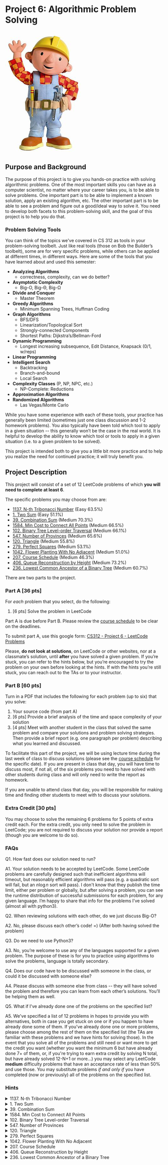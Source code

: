 # Project 6: Algorithmic Problem Solving

![Bob the Builder](./images/bob.jpg)

## Purpose and Background

The purpose of this project is to give you hands-on practice with solving algorithmic problems. One of the most important skills you can have as a computer scientist, no matter where your career takes you, is to be able to solve problems. One important part is to be able to implement a known solution, apply an existing algorithm, etc. The other important part is to be able to see a problem and figure out a good/ideal way to solve it.  You need to develop both facets to this problem-solving skill, and the goal of this project is to help you do that.

### Problem Solving Tools

You can think of the topics we've covered in CS 312 as tools in your problem-solving toolbelt. Just like real tools (those on Bob the Builder’s toolbelt), some are for very specific problems, while others can be applied at different times, in different ways. Here are some of the tools that you have learned about and used this semester:

- **Analyzing Algorithms**
    - correctness, complexity, can we do better?
- **Asymptotic Complexity**
    - Big-O, Big-Θ, Big-Ω
- **Divide and Conquer**
    - Master Theorem
- **Greedy Algorithms**
    - Minimum Spanning Trees, Huffman Coding
- **Graph Algorithms**
    - BFS/DFS
    - Linearization/Topological Sort
    - Strongly-connected Components
    - Shortest Paths: Dijkstra’s/Bellman-Ford
- **Dynamic Programming**
    - Longest increasing  subsequence, Edit Distance, Knapsack (0/1, w/reps)
- **Linear Programming**
- **Intelligent Search**
    - Backtracking
    - Branch-and-bound
    - Local Search
- **Complexity Classes** (P, NP, NPC, etc.)
    - NP-Complete: Reductions
- **Approximation Algorithms**
- **Randomized Algorithms**
    - Las Vegas/Monte Carlo

While you have some experience with each of these tools, your practice has generally been limited (sometimes just one class discussion and 1-2 homework problems). 
You also typically have been told which tool to apply in a given situation -- this generally won’t be the case in the real world. 
It is helpful to develop the ability to know which tool or tools to apply in a given situation (i.e. to a given problem to be solved).

This project is intended both to give you a little bit more practice and to help you realize the need for continued practice; it will truly benefit you. 

## Project Description

This project will consist of a set of 12 LeetCode problems of which **you will need to complete at least 6**. 

The specific problems you may choose from are:

- [1137\. N-th Tribonacci Number](https://leetcode.com/problems/n-th-tribonacci-number/) (Easy 63.5%)
- [1\. Two Sum](https://leetcode.com/problems/two-sum/) (Easy 51.1%)
- [39\. Combination Sum](https://leetcode.com/problems/combination-sum/) (Medium 70.3%)
- [1584\. Min Cost to Connect All Points](https://leetcode.com/problems/min-cost-to-connect-all-points/) (Medium 66.5%)
- [102\. Binary Tree Level-order Traversal](https://leetcode.com/problems/binary-tree-level-order-traversal/) (Medium 66.1%)
- [547\. Number of Provinces](https://leetcode.com/problems/number-of-provinces/) (Medium 65.6%)
- [120\. Triangle](https://leetcode.com/problems/triangle/) (Medium 55.8%)
- [279\. Perfect Squares](https://leetcode.com/problems/perfect-squares/) (Medium 53.1%)
- [1042\. Flower Planting With No Adjacent](https://leetcode.com/problems/flower-planting-with-no-adjacent/) (Medium 51.0%)
- [207\. Course Schedule](https://leetcode.com/problems/course-schedule/) (Medium 46.3%)
- [406\. Queue Reconstruction by Height](https://leetcode.com/problems/queue-reconstruction-by-height/) (Medium 73.2%)
- [236\. Lowest Common Ancestor of a Binary Tree](https://leetcode.com/problems/lowest-common-ancestor-of-a-binary-tree/) (Medium 60.7%)

<!-- - [11\. Container with Most Water](https://leetcode.com/problems/container-with-most-water/) (Medium 54.3%) -->

There are two parts to the project.

### Part A [36 pts]

For *each* problem that you select, do the following:

1. [6 pts] Solve the problem in LeetCode

Part A is due before Part B. Please review the [course schedule](../../schedule.md) to be clear on the deadlines. 

To submit part A, use this google form: [CS312 - Project 6 - LeetCode Problems](https://docs.google.com/forms/d/e/1FAIpQLSdS6C6Y76yFSa7RbUvsUoz4Z5Hvtt9pq3UOD_0r-90oEa41ZQ/viewform)

Please, **do not look at solutions**, on LeetCode or other websites, nor at a classmate’s solution, until **after** you have solved a given problem. If you’re stuck, you can refer to the hints below, but you’re encouraged to try the problem on your own before looking at the hints. If with the hints you’re still stuck, you can reach out to the TAs or to your instructor.

### Part B [60 pts]

Turn in a PDF that includes the following for each problem (up to six) that you solve:

1. Your source code (from part A)
1. [6 pts] Provide a brief analysis of the time and space complexity of your solution
2. [4 pts] Meet with another student in the class that solved the same problem and compare your solutions and problem solving strategies. Then provide a brief report (e.g. one paragraph per problem) describing what you learned and discussed.

To facilitate this part of the project, we will be using lecture time during the last week of class to discuss solutions (please see the [course schedule](../../schedule.md) for the specific date). If you are present in class that day, you will have time to discuss most, if not all, of the six problems you need to have solved with other students during class and will only need to write the report as homework.

If you are unable to attend class that day, you will be responsible for making time and finding other students to meet with to discuss your solutions.

### Extra Credit [30 pts]

You may choose to solve the remaining 6 problems for 5 points of extra credit each. For the extra credit, you only need to solve the problem in LeetCode; you are not required to discuss your solution nor provide a report (though you are welcome to do so). 

### FAQs

Q1.  How fast does our solution need to run?

A1.  Your solution needs to be accepted by LeetCode. Some LeetCode problems are carefully designed such that inefficient algorithms will timeout, but reasonably efficient algorithms will pass (e.g. a quadratic sort will fail, but an $n \log n$ sort will pass). I don't know that they publish the time limit, either per problem or globally, but after solving a problem, you can see the runtime distribution of successful submissions for each problem, for any given language. I’m happy to share that info for the problems I’ve solved (almost all with python3).

Q2.  When reviewing solutions with each other, do we just discuss Big-O?

A2.  No, please discuss each other’s code!  =)  (After both having solved the problem)

Q3.  Do we need to use Python3?

A3.  No, you’re welcome to use any of the languages supported for a given problem.  The purpose of these is for you to practice using algorithms to solve the problems, language is totally secondary.

Q4.  Does our code have to be discussed with someone in the class, or could it be discussed with someone else?

A4.  Please discuss with someone else from class -- they will have solved the problem and therefore you can learn from each other’s solutions.  You’ll be helping them as well.

Q5.  What if I've already done one of the problems on the specified list?

A5. We've specified a list of 12 problems in hopes to provide you with alternatives, both in case you get stuck on one or if you happen to have already done some of them.  If you've already done one or more problems, please choose among the rest of them on the specified list (the TAs are familiar with these problems and we have hints for solving those).  In the event that you solve all of the problems and still need or want more to get the credit you want (whether you want the minimum 6 but have already done 7+ of them, or, if you're trying to earn extra credit by solving N total, but have already solved 12-N+1 or more...) you may select any LeetCode **medium** difficulty problems that have an acceptance rate of less than 50% and use those.  You may substitute problems *if and only if* you have completed (now or previously) all of the problems on the specified list.

### Hints

<details>
    <summary>1137. N-th Tribonacci Number</summary>

HINT 1 of 1: Don’t try to solve recursively, instead try dynamic programming.

</details>

<details>
    <summary>1. Two Sum</summary>

HINT 1 of 2: If you are trying to find two elements that sum to a target $T$, and one might be $a$, then the other would have to be $T-a$.

HINT 2 of 2: An $O(n^2)$ solution is possible and LeetCode will accept it.  However, an $O(n)$ solution is also doable and not very difficult.  A hashtable might come in handy, and it can be done either in two passes, or even just one.

</details>

<details>
    <summary>39. Combination Sum</summary>

HINT 1 of 2: At some level, you need to generate/enumerate all of the ways you can create a given sum, using the candidate values provided (with possible duplicates of the candidates).

HINT 2 of 2: For problems that are asking you to make a sum, it sometimes is helpful to keep track of what composes a partial solution and how far from the solution you are (e.g. the target minus the total of what you have so far).

</details>

<details>
    <summary>1584. Min Cost to Connect All Points</summary>

HINT 1 of 2: This is a graph problem: what are the nodes? what are the edge weights? 

HINT 2 of 2: There are many ways to solve this problem—we discussed several in class and in the HW. How might the density of the graph influence your choice of implementation?

</details>

<details>
    <summary>102. Binary Tree Level-order Traversal</summary>

HINT 1 of 1: You need to group all the nodes of a given level. How might you keep track of nodes for a given level? How might you know what level a given node is on?

</details>

<details>
    <summary>547. Number of Provinces</summary>

HINT 1 of 2: This is another problem you can think of as a graph. City connections are undirected edges. 

HINT 2 of 2: What graph property represents a province?

</details>

<details>
    <summary>120. Triangle</summary>

HINT 1 of 1: If you know the minimum path lengths to all elements at one level, does that help you determine the paths for the next level?

</details>

<details>
    <summary>279. Perfect Squares</summary>

HINT 1 of 1: If you have solved the problem for a smaller number, can that solution help you determine the solution for a larger number?

</details>

<details>
    <summary>1042. Flower Planting With No Adjacent</summary>

HINT 1 of 2: This is a graph problem, much like graph coloring. First you need to construct the graph from the paths (edges). 

HINT 2 of 2: Given the limit on number of edges for each node, can you create a scenario where a node cannot be assigned because it would conflict with a neighboring node? Can a greedy approach work for this problem, or do you need something fancier?

</details>

<details>
    <summary>207. Course Schedule</summary>

HINT 1 of 2: It might be helpful to think about this problem as a graph on courses with prerequisite pairs as edges.

HINT 2 of 2: What’s the problematic graph property that would prevent one from completing all the courses and how can you determine whether that’s present?

</details>

<details>
    <summary>406. Queue Reconstruction by Height</summary>

    HINT 1 of 2: Try building your own queue of different heights and computing the associated $k$ values; how do those $k$ change if you shuffle heights in the queue?

    HINT 2 of 2: Consider the relative ordering of a pair of heights. Also consider how inserting a height into the queue might or might not change the $k$ values.

</details>

<details>
    <summary>236. Lowest Common Ancestor of a Binary Tree</summary>

    HINT 1 of 1: Think about the paths from the root to each of the two nodes in question. How do you find those paths, and how do you compare them. For this problem you want to determine the last node that both paths have in common, the one which is furthest from the root.

</details>


<!-- <details>
    <summary>11. Container with Most Water</summary>

    HINT 1 of 2: This can be solved in multiple ways, but one of the most effective is to solve it with a greedy approach/algorithm.

    HINT 2 of 2: Start with the widest container possible and gradually consider slightly smaller ones.  Think about the two possible containers immediately smaller than the largest, can you eliminate either of them as provably smaller?

</details> -->

